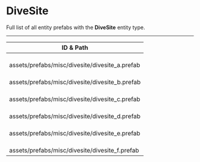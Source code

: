 # DiveSite
Full list of all <Badge type="warning" text="6"/> entity prefabs with the **DiveSite** entity type.

---
| ID & Path |
| --- |
| <Badge type="tip" text="2419904621"/> <br> assets/prefabs/misc/divesite/divesite_a.prefab |
| <Badge type="tip" text="2048371271"/> <br> assets/prefabs/misc/divesite/divesite_b.prefab |
| <Badge type="tip" text="1891214172"/> <br> assets/prefabs/misc/divesite/divesite_c.prefab |
| <Badge type="tip" text="1429756914"/> <br> assets/prefabs/misc/divesite/divesite_d.prefab |
| <Badge type="tip" text="365020138"/> <br> assets/prefabs/misc/divesite/divesite_e.prefab |
| <Badge type="tip" text="3158334014"/> <br> assets/prefabs/misc/divesite/divesite_f.prefab |
